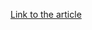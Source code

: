 [Link to the article](https://cybersecuritynews.com/first-ai-powered-malware-lamehug-attacking-organizations/)
